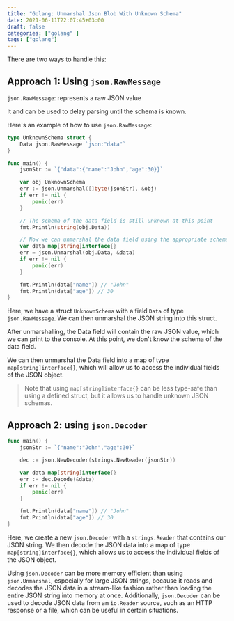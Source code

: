 ```yaml
---
title: "Golang: Unmarshal Json Blob With Unknown Schema"
date: 2021-06-11T22:07:45+03:00
draft: false 
categories: ["golang" ]
tags: ["golang"]
---
```

There are two ways to handle this:

## Approach 1: Using `json.RawMessage`

`json.RawMessage`: represents a raw JSON value

It and can be used to delay parsing until the schema is known.

Here's an example of how to use `json.RawMessage`:
```go
type UnknownSchema struct {
    Data json.RawMessage `json:"data"`
}

func main() {
    jsonStr := `{"data":{"name":"John","age":30}}`

    var obj UnknownSchema
    err := json.Unmarshal([]byte(jsonStr), &obj)
    if err != nil {
        panic(err)
    }

    // The schema of the data field is still unknown at this point
    fmt.Println(string(obj.Data))

    // Now we can unmarshal the data field using the appropriate schema
    var data map[string]interface{}
    err = json.Unmarshal(obj.Data, &data)
    if err != nil {
        panic(err)
    }

    fmt.Println(data["name"]) // "John"
    fmt.Println(data["age"]) // 30
}
```

Here, we have a struct `UnknownSchema` with a field `Data` of type `json.RawMessage`. We can then unmarshal the JSON string into this struct.

After unmarshalling, the Data field will contain the raw JSON value, which we can print to the console. At this point, we don't know the schema of the data field.

We can then unmarshal the Data field into a map of type `map[string]interface{}`, which will allow us to access the individual fields of the JSON object.

> Note that using `map[string]interface{}` can be less type-safe than using a defined struct, but it allows us to handle unknown JSON schemas.


## Approach 2: using `json.Decoder`

```go
func main() {
    jsonStr := `{"name":"John","age":30}`

    dec := json.NewDecoder(strings.NewReader(jsonStr))

    var data map[string]interface{}
    err := dec.Decode(&data)
    if err != nil {
        panic(err)
    }

    fmt.Println(data["name"]) // "John"
    fmt.Println(data["age"]) // 30
}
```

Here, we create a new `json.Decoder` with a `strings.Reader` that contains our JSON string. We then decode the JSON data into a map of type `map[string]interface{}`, which allows us to access the individual fields of the JSON object.

Using `json.Decoder` can be more memory efficient than using `json.Unmarshal`, especially for large JSON strings, because it reads and decodes the JSON data in a stream-like fashion rather than loading the entire JSON string into memory at once. Additionally, `json.Decoder` can be used to decode JSON data from an `io.Reader` source, such as an HTTP response or a file, which can be useful in certain situations.